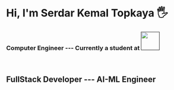 <h1>Hi, I'm Serdar Kemal Topkaya 🖐</h1>
<h3>Computer Engineer --- Currently a student at <a href="" target="_blank"><img src="https://github.com/user-attachments/assets/db7d023a-d312-4490-b115-21f0b0ec9e76"
                                                                                 width= "50px"/></a> </h3>
<br>


<h2>FullStack Developer --- AI-ML Engineer</h2>

